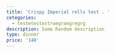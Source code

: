 ```yaml
---
title: 'Crispy Imperial rolls test . '
cetegories:
  - testetestestrwegraegregrg
description: Some Random description
type: dinner
price: '140'
---
```



